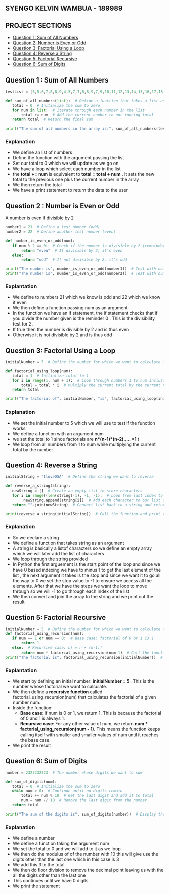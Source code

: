 <h2>SYENGO KELVIN WAMBUA - 189989</h2>


## PROJECT SECTIONS
- [Question 1: Sum of All Numbers](#question-1--sum-of-all-numbers)
- [Question 2: Number is Even or Odd](#question-2--number-is-even-or-odd)
- [Question 3: Factorial Using a Loop](#question-3-factorial-using-a-loop)
- [Question 4: Reverse a String](#question-4--reverse-a-string)
- [Question 5: Factorial Recursive](#question-5-factorial-recursive)
- [Question 6: Sum of Digits](#question-6-sum-of-digits)

## Question 1 : Sum of All Numbers

```python
testList = [3,5,6,7,8,8,9,4,5,7,7,8,8,9,7,9,10,11,12,13,14,15,16,17,18,19,20]  # Define a list of numbers to sum

def sum_of_all_numbers(list):  # Define a function that takes a list as input
   total = 0  # Initialize the sum to zero
   for num in list:  # Iterate through each number in the list
       total += num  # Add the current number to our running total
   return total  # Return the final sum
 
print("The sum of all numbers in the array is:", sum_of_all_numbers(testList))  # Call the function and print the result
```
<h3>Explanation</h3>

- We define an list of numbers
- Define the function with the argument passing the list
- Set our total to 0 which we will update as we go on
- We have a loop which select each number in the list
-  the <strong> total += num </strong> is equivalent to <strong>total = total + num</strong> . It sets the new total to the previous one plus the current number in the array
- We then return the total
- We have a print statement to return the data to the user

## Question 2 : Number is Even or Odd

A number is even if divisible by 2 
```python
number1 = 21  # Define a test number (odd)
number2 = 22  # Define another test number (even)

def number_is_even_or_odd(num):
   if num % 2 == 0:  # Check if the number is divisible by 2 (remainder is 0)
       return "even"  # If divisible by 2, it's even
   else:
       return "odd"  # If not divisible by 2, it's odd

print("The number is", number_is_even_or_odd(number1))  # Test with number1 (21)
print("The number is", number_is_even_or_odd(number2))  # Test with number2 (22)
```

<h3>Explantation </h3>

- We define to numbers 21 which we know is odd and 22 which we know it even
- We then define a function passing num as an argument
- In the function we have an if statement, the if statement checks that if you divide the number given is the reminder 0 . This is the divisibility test for 2.
- If true then the number is divisible by 2 and is thus even
- Otherwise it is not divisible by 2 and is thus odd

## Question 3: Factorial Using a Loop

```python
initialNumber = 5  # Define the number for which we want to calculate factorial

def factorial_using_loop(num):
   total = 1  # Initialize total to 1 
   for i in range(1, num + 1):  # Loop through numbers 1 to num inclusive
       total = total * i  # Multiply the current total by the current number
   return total

print("The factorial of", initialNumber, "is", factorial_using_loop(initialNumber))  # Calculate and print 5!
```


<h3>Explanation</h3>

- We set the initial number to 5 which we will use to test if the function works
- We define a function with an argument num
- we set the total to 1 since factorials are <strong> n*(n-1)*(n-2)..... *1</strong> t
- We loop from all numbers from 1  to num while multiplying the current total by the number

## Question 4:  Reverse a String 
```python
initialString = "IloveDSA"  # Define the string we want to reverse

def reverse_a_string(string):
   newString = []  # Create an empty list to store characters
   for i in range((len(string)-1), -1, -1):  # Loop from last index to first (decreasing by 1)
        newString.append(string[i])  # Add each character to our list in reverse order
   return "".join(newString)  # Convert list back to a string and return it

print(reverse_a_string(initialString))  # Call the function and print the reversed string
```

<h3>Explanation</h3>

- So we declare a string
- We define a function that takes string as an argument
- A string is basically a listof characters so we define an empty array which we will later add the list of characters
- We loop through the string provided 
- In Python the first arguement is the start point of the loop and since we have 0 based indexing we have to minus 1 to get the last element of the list , the next argument it takes is the stop and since we want it to go all the way to 0 we set the stop value to -1 to ensure we access all the elements. After that we have the steps we want the loop to move through so we will -1 to go through each index of the list
- We then convert and join the array to the string and we print out the result

## Question 5: Factorial Recursive

```python
initialNumber = 5  # Define the number for which we want to calculate factorial
def factorial_using_recursion(num):
   if num == 1 or num == 0:  # Base case: factorial of 0 or 1 is 1
       return 1
   else:  # Recursive case: n! = n × (n-1)!
       return num * factorial_using_recursion(num-1)  # Call the function recursively with num-1
print("The factorial is", factorial_using_recursion(initialNumber))  # Calculate and print 5!
```

<h3>Explantation</h3>

- We start by defining an initial number: <strong>initialNumber = 5 </strong>. This is the number whose factorial we want to calculate.
- We then define a **recursive function** called factorial_using_recursion(num) that calculates the factorial of a given number num.
- Inside the function:
	- **Base case**: If num is 0 or 1, we return 1. This is because the factorial of 0 and 1 is always 1.  
    - **Recursive case**: For any other value of num, we return <strong>num * factorial_using_recursion(num - 1)</strong>. This means the function keeps calling itself with smaller and smaller values of num until it reaches the base case.
- We print the result 


## Question 6: Sum of Digits 

```python
number = 2323232323  # The number whose digits we want to sum

def sum_of_digits(num):
   total = 0  # Initialize the sum to zero
   while num > 0:  # Continue until no digits remain
       total += num % 10  # Get the last digit and add it to total
       num = num // 10  # Remove the last digit from the number
   return total

print("The sum of the digits is", sum_of_digits(number))  # Display the result
```

<h3>Explanation</h3>

- We define a  number
- We define a function taking the argument  num
- We set the total to 0 and we will add to it as we loop
- We then do the modulus of of the number with 10 this will give use the digits other than the last one which in this case is 3
- We add this 3 to the total 
- We then do floor division to remove the decimal point leaving us with the all the digits other than the last one
- This continues until we have 0 digits
- We print the statement 

